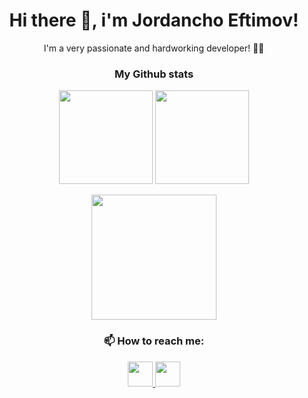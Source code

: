<h1 align="center">
  Hi there 👋, i'm Jordancho Eftimov!
</h1>

<p align="center">
  I'm a very passionate and hardworking developer! 👨‍💻
</p>

<h3 align="center">
  My Github stats
</h3>

<p align="center">
  <img height="150" src="https://github-readme-stats.vercel.app/api?username=JordanchoEftimov&theme=dark&count_private=true&show_icons=true"/>
  <img height="150" src="https://github-readme-stats.vercel.app/api/top-langs/?username=JordanchoEftimov&theme=react&layout=compact"/>
</p>

<p align="center">
  <img height="200" src="https://github-readme-streak-stats.herokuapp.com/?user=JordanchoEftimov&theme=dark&background=0d1117&date_format=M%20j%5B%2C%20Y%5D"/>
</p>

<h3 align="center">
  📫 How to reach me:
</h3>

<p align="center">
  <a href="mailto:ejordancho@gmail.com">
    <img height="40" src="https://user-images.githubusercontent.com/75941337/185814665-e834706f-b369-4043-9d29-b1a29bdbc4f1.png"/>
  </a>
  <a href="https://www.linkedin.com/in/jordancho-eftimov-010525212/">
    <img height="40" src="https://user-images.githubusercontent.com/75941337/185814731-f6942776-d103-4f94-9c01-c59de32fa98d.png"/>
  </a>
</p>

